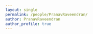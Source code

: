 ```yaml
---
layout: single
permalink: /people/PranavRaveendran/
author: PranavRaveendran
author_profile: true
---
```

